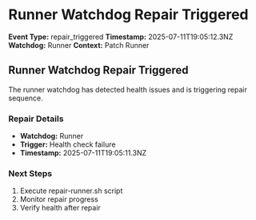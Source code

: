 # Runner Watchdog Repair Triggered

**Event Type:** repair_triggered
**Timestamp:** 2025-07-11T19:05:12.3NZ
**Watchdog:** Runner
**Context:** Patch Runner


## Runner Watchdog Repair Triggered

The runner watchdog has detected health issues and is triggering repair sequence.

### Repair Details
- **Watchdog:** Runner
- **Trigger:** Health check failure
- **Timestamp:** 2025-07-11T19:05:11.3NZ

### Next Steps
1. Execute repair-runner.sh script
2. Monitor repair progress
3. Verify health after repair


